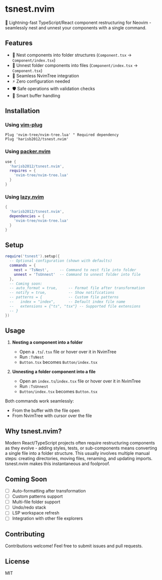 # tsnest.nvim

🪺 Lightning-fast TypeScript/React component restructuring for Neovim - seamlessly nest and unnest your components with a single command.

## Features

- 📁 Nest components into folder structures (`Component.tsx` → `Component/index.tsx`)
- 📄 Unnest folder components into files (`Component/index.tsx` → `Component.tsx`)
- 🌳 Seamless NvimTree integration
- ⚡ Zero configuration needed
- 🛡️ Safe operations with validation checks
- 🧠 Smart buffer handling

## Installation

### Using [vim-plug](https://github.com/junegunn/vim-plug)

```vim
Plug 'nvim-tree/nvim-tree.lua' " Required dependency
Plug 'harisb2012/tsnest.nvim'
```

### Using [packer.nvim](https://github.com/wbthomason/packer.nvim)

```lua
use {
  'harisb2012/tsnest.nvim',
  requires = {
    'nvim-tree/nvim-tree.lua'
  }
}
```

### Using [lazy.nvim](https://github.com/folke/lazy.nvim)

```lua
{
  'harisb2012/tsnest.nvim',
  dependencies = {
    'nvim-tree/nvim-tree.lua'
  }
}
```

## Setup

```lua
require('tsnest').setup({
  -- Optional configuration (shown with defaults)
  commands = {
    nest = 'TsNest',     -- Command to nest file into folder
    unnest = 'TsUnnest'  -- Command to unnest folder into file
  },
  -- Coming soon:
  -- auto_format = true,     -- Format file after transformation
  -- notify = true,          -- Show notifications
  -- patterns = {            -- Custom file patterns
  --   index = "index",      -- Default index file name
  --   extensions = {"ts", "tsx"} -- Supported file extensions
  -- }
})
```

## Usage

1. **Nesting a component into a folder**
   - Open a `.ts`/`.tsx` file or hover over it in NvimTree
   - Run `:TsNest`
   - `Button.tsx` becomes `Button/index.tsx`

2. **Unnesting a folder component into a file**
   - Open an `index.ts`/`index.tsx` file or hover over it in NvimTree
   - Run `:TsUnnest`
   - `Button/index.tsx` becomes `Button.tsx`

Both commands work seamlessly:
- From the buffer with the file open
- From NvimTree with cursor over the file

## Why tsnest.nvim?

Modern React/TypeScript projects often require restructuring components as they evolve - adding styles, tests, or sub-components means converting a single file into a folder structure. This usually involves multiple manual steps: creating directories, moving files, renaming, and updating imports. tsnest.nvim makes this instantaneous and foolproof.

## Coming Soon

- [ ] Auto-formatting after transformation
- [ ] Custom patterns support
- [ ] Multi-file folder support
- [ ] Undo/redo stack
- [ ] LSP workspace refresh
- [ ] Integration with other file explorers

## Contributing

Contributions welcome! Feel free to submit issues and pull requests.

## License

MIT
